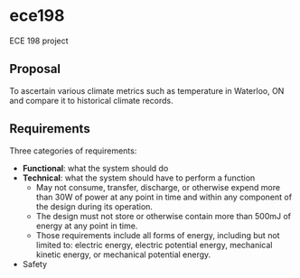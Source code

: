 # ece198
ECE 198 project

## Proposal
To ascertain various climate metrics such as temperature in Waterloo, ON and compare it to historical climate records.

## Requirements

Three categories of requirements:

* **Functional**: what the system should do
* **Technical**: what the system should have to perform a function
  * May not consume, transfer, discharge, or otherwise expend more than 30W of power at any point in time and within any component of the design during its operation.
  * The design must not store or otherwise contain more than 500mJ of energy at any point in time.
  * Those requirements include all forms of energy, including but not limited to: electric energy, electric potential energy,
mechanical kinetic energy, or mechanical potential energy.
* Safety
